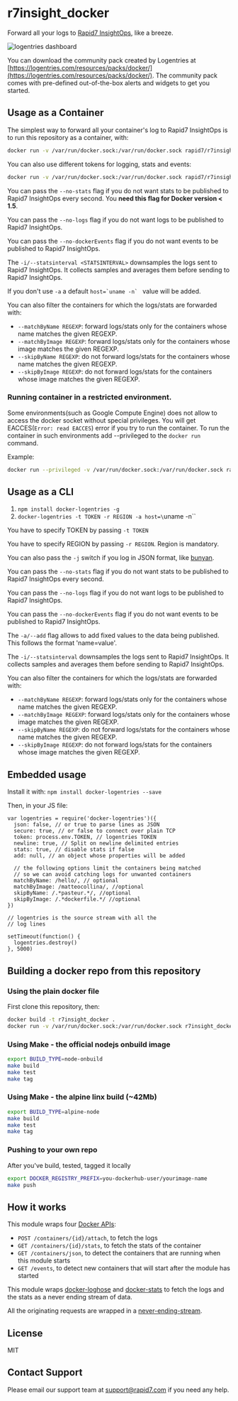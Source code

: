 # r7insight_docker

Forward all your logs to [Rapid7 InsightOps](https://www.rapid7.com/products/insightops/), like a breeze.

![logentries dashboard](https://raw.githubusercontent.com/nearform/docker-logentries/master/dashboard.png)

You can download the community pack created by Logentries at [https://logentries.com/resources/packs/docker/](https://logentries.com/resources/packs/docker/). The community pack comes with pre-defined out-of-the-box alerts and widgets to get you started.

## Usage as a Container

The simplest way to forward all your container's log to Rapid7 InsightOps is to
run this repository as a container, with:

```sh
docker run -v /var/run/docker.sock:/var/run/docker.sock rapid7/r7insight_docker -t <TOKEN> -r <REGION> -j -a host=`uname -n`
```

You can also use different tokens for logging, stats and events:
```sh
docker run -v /var/run/docker.sock:/var/run/docker.sock rapid7/r7insight_docker -l <LOGSTOKEN> -k <STATSTOKEN> -e <EVENTSTOKEN> -r <REGION> -j -a host=`uname -n`
```

You can pass the `--no-stats` flag if you do not want stats to be
published to Rapid7 InsightOps every second. You __need this flag for Docker
version < 1.5__.

You can pass the `--no-logs` flag if you do not want logs to be published to Rapid7 InsightOps.

You can pass the `--no-dockerEvents` flag if you do not want events to be
published to Rapid7 InsightOps.

The `-i/--statsinterval <STATSINTERVAL>` downsamples the logs sent to Rapid7 InsightOps. It collects samples and averages them before sending to Rapid7 InsightOps.

If you don't use `-a` a default ``host=`uname -n` `` value will be added.

You can also filter the containers for which the logs/stats are
forwarded with:

* `--matchByName REGEXP`: forward logs/stats only for the containers whose name matches the given REGEXP.
* `--matchByImage REGEXP`: forward logs/stats only for the containers whose image matches the given REGEXP.
* `--skipByName REGEXP`: do not forward logs/stats for the containers whose name matches the given REGEXP.
* `--skipByImage REGEXP`: do not forward logs/stats for the containers whose image matches the given REGEXP.

### Running container in a restricted environment.
Some environments(such as Google Compute Engine) does not allow to access the docker socket without special privileges. You will get EACCES(`Error: read EACCES`) error if you try to run the container.
To run the container in such environments add --privileged to the `docker run` command.

Example:
```sh
docker run --privileged -v /var/run/docker.sock:/var/run/docker.sock rapid7/r7insight_docker -t <TOKEN> -r <REGION> -j -a host=`uname -n`
```

## Usage as a CLI

1. `npm install docker-logentries -g`
2. `docker-logentries -t TOKEN -r REGION -a host=\`uname -n\``


You have to specify TOKEN by passing `-t TOKEN`

You have to specify REGION by passing `-r REGION`. Region is mandatory.

You can also pass the `-j` switch if you log in JSON format, like
[bunyan](http://npm.im/bunyan).

You can pass the `--no-stats` flag if you do not want stats to be
published to Rapid7 InsightOps every second.

You can pass the `--no-logs` flag if you do not want logs to be published to Rapid7 InsightOps.

You can pass the `--no-dockerEvents` flag if you do not want events to be
published to Rapid7 InsightOps.

The `-a/--add` flag allows to add fixed values to the data being
published. This follows the format 'name=value'.

The `-i/--statsinterval` downsamples the logs sent to Rapid7 InsightOps. It collects samples and averages them before sending to Rapid7 InsightOps.

You can also filter the containers for which the logs/stats are
forwarded with:

* `--matchByName REGEXP`: forward logs/stats only for the containers whose name matches the given REGEXP.
* `--matchByImage REGEXP`: forward logs/stats only for the containers whose image matches the given REGEXP.
* `--skipByName REGEXP`: do not forward logs/stats for the containers whose name matches the given REGEXP.
* `--skipByImage REGEXP`: do not forward logs/stats for the containers whose image matches the given REGEXP.

## Embedded usage

Install it with: `npm install docker-logentries --save`

Then, in your JS file:

```
var logentries = require('docker-logentries')({
  json: false, // or true to parse lines as JSON
  secure: true, // or false to connect over plain TCP
  token: process.env.TOKEN, // logentries TOKEN
  newline: true, // Split on newline delimited entries
  stats: true, // disable stats if false
  add: null, // an object whose properties will be added

  // the following options limit the containers being matched
  // so we can avoid catching logs for unwanted containers
  matchByName: /hello/, // optional
  matchByImage: /matteocollina/, //optional
  skipByName: /.*pasteur.*/, //optional
  skipByImage: /.*dockerfile.*/ //optional
})

// logentries is the source stream with all the
// log lines

setTimeout(function() {
  logentries.destroy()
}, 5000)
```

## Building a docker repo from this repository

### Using the plain docker file
First clone this repository, then:

```bash
docker build -t r7insight_docker .
docker run -v /var/run/docker.sock:/var/run/docker.sock r7insight_docker -t <TOKEN> -r <REGION> -j -a host=`uname -n`
```
### Using Make - the official nodejs onbuild image
```bash
export BUILD_TYPE=node-onbuild
make build
make test
make tag
```

### Using Make - the alpine linx build (~42Mb)
```bash
export BUILD_TYPE=alpine-node
make build
make test
make tag
```

### Pushing to your own repo
After you've build, tested, tagged it locally
```bash
export DOCKER_REGISTRY_PREFIX=you-dockerhub-user/yourimage-name
make push
```

## How it works

This module wraps four [Docker
APIs](https://docs.docker.com/reference/api/docker_remote_api_v1.17/):

* `POST /containers/{id}/attach`, to fetch the logs
* `GET /containers/{id}/stats`, to fetch the stats of the container
* `GET /containers/json`, to detect the containers that are running when
  this module starts
* `GET /events`, to detect new containers that will start after the
  module has started

This module wraps
[docker-loghose](https://github.com/mcollina/docker-loghose) and
[docker-stats](https://github.com/pelger/docker-stats) to fetch the logs
and the stats as a never ending stream of data.

All the originating requests are wrapped in a
[never-ending-stream](https://github.com/mcollina/never-ending-stream).

## License

MIT


## Contact Support

Please email our support team at support@rapid7.com if you need any help.
